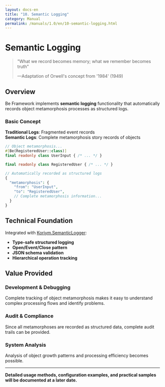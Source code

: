 ```yaml
---
layout: docs-en
title: "10. Semantic Logging"
category: Manual
permalink: /manuals/1.0/en/10-semantic-logging.html
---
```


# Semantic Logging

> "What we record becomes memory; what we remember becomes truth"
>
> —Adaptation of Orwell's concept from '1984' (1949)

## Overview

Be Framework implements **semantic logging** functionality that automatically records object metamorphosis processes as structured logs.

### Basic Concept

**Traditional Logs**: Fragmented event records  
**Semantic Logs**: Complete metamorphosis story records of objects

```php
// Object metamorphosis...
#[Be(RegisteredUser::class)]
final readonly class UserInput { /* ... */ }

final readonly class RegisteredUser { /* ... */ }

// Automatically recorded as structured logs
{
  "metamorphosis": {
    "from": "UserInput",
    "to": "RegisteredUser",
    // Complete metamorphosis information...
  }
}
```

## Technical Foundation

Integrated with [Koriym.SemanticLogger](https://github.com/koriym/Koriym.SemanticLogger):

- **Type-safe structured logging**
- **Open/Event/Close pattern**
- **JSON schema validation**
- **Hierarchical operation tracking**

## Value Provided

### Development & Debugging
Complete tracking of object metamorphosis makes it easy to understand complex processing flows and identify problems.

### Audit & Compliance
Since all metamorphoses are recorded as structured data, complete audit trails can be provided.

### System Analysis
Analysis of object growth patterns and processing efficiency becomes possible.

---

**Detailed usage methods, configuration examples, and practical samples will be documented at a later date.**